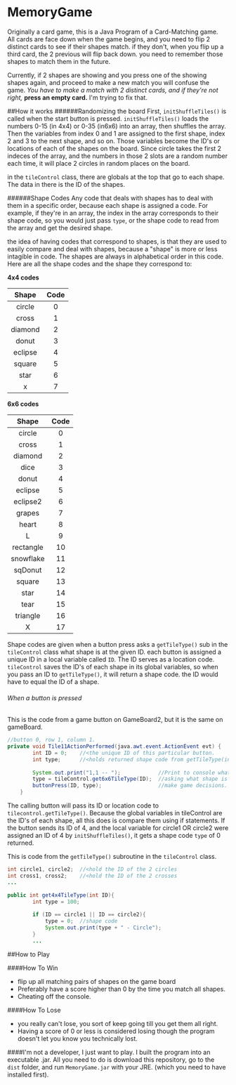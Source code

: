 # MemoryGame

Originally a card game, this is a Java Program of a Card-Matching game.  
All cards are face down when the game begins, and you need to flip 2 distinct cards to see if their shapes match.  if they don't, when you flip up a third card, the 2 previous will flip back down.  you need to remember those shapes to match them in the future.

Currently, if 2 shapes are showing and you press one of the showing shapes again, and proceed to make a new match you will confuse the game.  *You have to make a match with 2 distinct cards, and if they're not right,* **press an empty card.**
I'm trying to fix that.

##How it works
######Randomizing the board
First, `initShuffleTiles()` is called when the start button is pressed. `initShuffleTiles()` loads the numbers 0-15 (in 4x4) or 0-35 (in6x6) into an array, then shuffles the array.  Then the variables from index 0 and 1 are assigned to the first shape, index 2 and 3 to the next shape, and so on.  Those variables become the ID's or locations of each of the shapes on the board.  Since circle takes the first 2 indeces of the array, and the numbers in those 2 slots are a random number each time,  it will place 2 circles in random places on the board.

in the `tileControl` class, there are globals at the top that go to each shape.  The data in there is the ID of the shapes.

######Shape Codes
Any code that deals with shapes has to deal with them in a specific order, because each shape is assigned a code.  For example, if they're in an array, the index in the array corresponds to their shape code, so you would just pass `type`, or the shape code to read from the array and get the desired shape.

the idea of having codes that correspond to shapes, is that they are used to easily compare and deal with shapes, because a "shape" is more or less intagible in code. The shapes are always in alphabetical order in this code. Here are all the shape codes and the shape they correspond to:

**4x4 codes**

| **Shape**     | **Code**      |
|:-------------:|:-------------:| 
| circle        | 0             |
| cross         | 1             |
| diamond       | 2             |
| donut         | 3             |
| eclipse       | 4             |
| square        | 5             |
| star          | 6             |
| x             | 7             |
 
 **6x6 codes**

| **Shape**     | **Code**      |
|:-------------:|:-------------:| 
| circle        | 0             |
| cross         | 1             |
| diamond       | 2             |
| dice          | 3             |
| donut         | 4             |
| eclipse       | 5             |
| eclipse2      | 6             |
| grapes        | 7             |
| heart         | 8             |
| L             | 9             |
| rectangle     | 10            |
| snowflake     | 11            |
| sqDonut       | 12            |
| square        | 13            |
| star          | 14            |
| tear          | 15            |
| triangle      | 16            |
| X             | 17            |

Shape codes are given when a button press asks a `getTileType()` sub in the `tileControl` class what shape is at the given ID. each button is assigned a unique ID in a local variable called `ID`. The ID serves as a location code. `tileControl` saves the ID's of each shape in its global variables, so when you pass an ID to `getTileType()`, it will return a shape code.  the ID would have to equal the ID of a shape.


###### When a button is pressed

This is the code from a game button on GameBoard2, but it is the same on gameBoard.
```java
//button 0, row 1, column 1.
private void Tile11ActionPerformed(java.awt.event.ActionEvent evt) {                                       
        int ID = 0;    //<the unique ID of this particular button.
        int type;      //<holds returned shape code from getTileType(int ID).
                
        System.out.print("1,1 -- ");            //Print to console what button this is.
        type = tileControl.get6x6TileType(ID);  //asking what shape is at this button.
        buttonPress(ID, type);                  //make game decisions.
    }                                      
 ```
The calling button will pass its ID or location code to `tilecontrol.getTileType()`. Because the global variables in tileControl are the ID's of each shape, all this does is compare them using if statements.  If the button sends its ID of 4, and the local variable for circle1 OR circle2 were assigned an ID of 4 by `initShuffleTiles()`, it gets a shape code `type` of 0 returned.

This is code from the `getTileType()` subroutine in the `tileControl` class.
```java
int circle1, circle2;  //<hold the ID of the 2 circles
int cross1, cross2;    //<hold the ID of the 2 crosses
...

public int get4x4TileType(int ID){
        int type = 100;
        
        if (ID == circle1 || ID == circle2){
            type = 0;  //shape code
            System.out.print(type + " - Circle");
        }
        ...
```

##How to Play

####How To Win

- flip up all matching pairs of shapes on the game board
- Preferably have a score higher than 0 by the time you match all shapes.
- Cheating off the console.

####How To Lose
- you really can't lose, you sort of keep going till you get them all right.
- Having a score of 0 or less is considered losing though the program doesn't let you know you technically lost.

####I'm not a developer, I just want to play.
I built the program into an executable .jar.  All you need to do is download this repository, go to the `dist` folder, and run `MemoryGame.jar` 
with your JRE. (which you need to have installed first).
